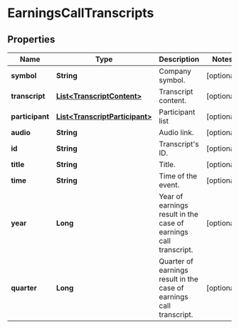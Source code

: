 # EarningsCallTranscripts

## Properties

 Name            | Type                                                              | Description                                                         | Notes      
-----------------|-------------------------------------------------------------------|---------------------------------------------------------------------|------------
 **symbol**      | **String**                                                        | Company symbol.                                                     | [optional] 
 **transcript**  | [**List&lt;TranscriptContent&gt;**](TranscriptContent.md)         | Transcript content.                                                 | [optional] 
 **participant** | [**List&lt;TranscriptParticipant&gt;**](TranscriptParticipant.md) | Participant list                                                    | [optional] 
 **audio**       | **String**                                                        | Audio link.                                                         | [optional] 
 **id**          | **String**                                                        | Transcript&#39;s ID.                                                | [optional] 
 **title**       | **String**                                                        | Title.                                                              | [optional] 
 **time**        | **String**                                                        | Time of the event.                                                  | [optional] 
 **year**        | **Long**                                                          | Year of earnings result in the case of earnings call transcript.    | [optional] 
 **quarter**     | **Long**                                                          | Quarter of earnings result in the case of earnings call transcript. | [optional] 



